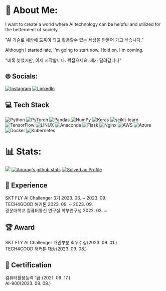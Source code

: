 # 💫 About Me:
I want to create a world where AI technology can be helpful and utilized for the betterment of society.

"AI 기술로 세상에 도움이 되고 활용할수 있는 세상을 만들어 가고 싶습니다."

Although I started late, I'm going to start now. Hold on. I'm coming.

"비록 늦었지만, 이제 시작합니다. 꽉잡으세요. 제가 달려갑니다"



## 🌐 Socials:
[![Instagram](https://img.shields.io/badge/Instagram-%23E4405F.svg?logo=Instagram&logoColor=white)](https://instagram.com/kim0208) 
[![LinkedIn](https://img.shields.io/badge/LinkedIn-%230077B5.svg?logo=linkedin&logoColor=white)](https://linkedin.com/in/seungjune-baek-488a63270) 

## 💻 Tech Stack
![Python](https://img.shields.io/badge/python-3670A0?style=for-the-badge&logo=python&logoColor=ffdd54) ![PyTorch](https://img.shields.io/badge/PyTorch-%23EE4C2C.svg?style=for-the-badge&logo=PyTorch&logoColor=white) ![Pandas](https://img.shields.io/badge/pandas-%23150458.svg?style=for-the-badge&logo=pandas&logoColor=white) ![NumPy](https://img.shields.io/badge/numpy-%23013243.svg?style=for-the-badge&logo=numpy&logoColor=white) ![Keras](https://img.shields.io/badge/Keras-%23D00000.svg?style=for-the-badge&logo=Keras&logoColor=white)  ![scikit-learn](https://img.shields.io/badge/scikit--learn-%23F7931E.svg?style=for-the-badge&logo=scikit-learn&logoColor=white) ![TensorFlow](https://img.shields.io/badge/TensorFlow-%23FF6F00.svg?style=for-the-badge&logo=TensorFlow&logoColor=white) ![LINUX](https://img.shields.io/badge/Linux-FCC624?style=for-the-badge&logo=linux&logoColor=black) ![Anaconda](https://img.shields.io/badge/Anaconda-%2344A833.svg?style=for-the-badge&logo=anaconda&logoColor=white) ![Flask](https://img.shields.io/badge/flask-%23000.svg?style=for-the-badge&logo=flask&logoColor=white) ![Nginx](https://img.shields.io/badge/nginx-%23009639.svg?style=for-the-badge&logo=nginx&logoColor=white)
![AWS](https://img.shields.io/badge/AWS-%23FF9900.svg?style=for-the-badge&logo=amazon-aws&logoColor=white) ![Azure](https://img.shields.io/badge/azure-%230072C6.svg?style=for-the-badge&logo=azure-devops&logoColor=white) ![Docker](https://img.shields.io/badge/docker-%230db7ed.svg?style=for-the-badge&logo=docker&logoColor=white) ![Kubernetes](https://img.shields.io/badge/kubernetes-%23326ce5.svg?style=for-the-badge&logo=kubernetes&logoColor=white)


# 📊 Stats:
![](https://github-readme-stats.vercel.app/api/top-langs/?username=nicekim2000&theme=default&hide_border=false&include_all_commits=true&count_private=false&layout=compact)
[![Anurag's github stats](https://github-readme-stats.vercel.app/api?username=nicekim2000)](https://github.com/anuraghazra/github-readme-stats)
[![Solved.ac Profile](http://mazassumnida.wtf/api/v2/generate_badge?boj=rlawogur0208)](https://solved.ac/eupppo/)

## 🌟 Experience 
SKT FLY AI Challenger 3기 2023. 06. ~ 2023. 09.<br>
TECH4GOOD 해커톤 2023. 09. ~ 2023. 09.<br>
광운대학교 컴퓨터통신 연구실 학부연구생 2022. 03. ~ <br>

## 🏆 Award
SKT FLY AI Challenger 개인부분 최우수상(2023. 09. 01.)<br>
TECH4GOOD 해커톤 대상(2023. 09. 08.)<br>


## 📝 Certification
컴퓨터활용능력 1급 (2021. 09. 17.)<br>
AI-900(2023. 08. 08.)

<!-- Proudly created with GPRM ( https://gprm.itsvg.in ) -->
